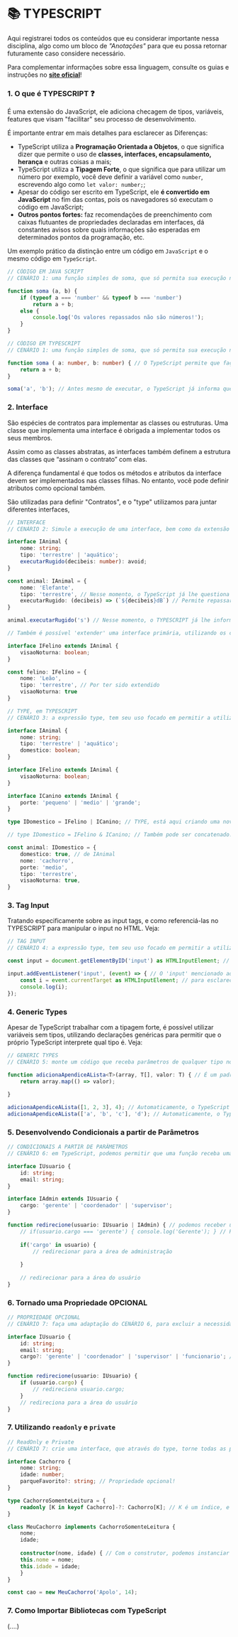# 📚 TYPESCRIPT

Aqui registrarei todos os conteúdos que eu considerar importante nessa disciplina, algo como um bloco de *"Anotações"* para que eu possa retornar futuramente caso considere necessário.

Para complementar informações sobre essa linguagem, consulte os guias e instruções no **[site oficial](https://www.typescriptlang.org/docs/handbook/typescript-from-scratch.html)**!

### 1. O que é TYPESCRIPT :question:

É uma extensão do JavaScript, ele adiciona checagem de tipos, variáveis, features que visam "facilitar" seu processo de desenvolvimento. 

É importante entrar em mais detalhes para esclarecer as Diferenças:

- TypeScript utiliza a **Programação Orientada a Objetos**, o que significa dizer que permite o uso de **classes, interfaces, encapsulamento, herança** e outras coisas a mais;
- TypeScript utiliza a **Tipagem Forte**, o que significa que para utilizar um número por exemplo, você deve definir a variável como `number`, escrevendo algo como `let valor: number;`;
- Apesar do código ser escrito em TypeScript, ele **é convertido em JavaScript** no fim das contas, pois os navegadores só executam o código em JavaScript;
- **Outros pontos fortes:** faz recomendações de preenchimento com caixas flutuantes  de propriedades declaradas em interfaces, dá constantes avisos sobre quais informações são esperadas em determinados pontos da programação, etc.

Um exemplo prático da distinção entre um código em `JavaScript` e o mesmo código em `TypeScript`.

```javascript
// CÓDIGO EM JAVA SCRIPT
// CENÁRIO 1: uma função simples de soma, que só permita sua execução no caso dos parâmetros serem do tipo number;

function soma (a, b) {
    if (typeof a === 'number' && typeof b === 'number')
        return a + b;
    else {
        console.log('Os valores repassados não são números!');
    }
}
```

```typescript
// CÓDIGO EM TYPESCRIPT
// CENÁRIO 1: uma função simples de soma, que só permita sua execução no caso dos parâmetros serem do tipo number;

function soma ( a: number, b: number) { // O TypeScript permite que façamos a restrição logo na declaração dos parâmetros
    return a + b;
}

soma('a', 'b'); // Antes mesmo de executar, o TypeScript já informa que o código dará erro, por não ser parâmetros do tipo número!
```



### 2. Interface

São espécies de contratos para implementar as classes ou estruturas. Uma classe que implementa uma interface é obrigada a implementar todos os seus membros.

Assim como as classes abstratas, as interfaces também definem a estrutura das classes que “assinam o contrato” com elas.

A diferença fundamental é que todos os métodos e atributos da interface devem ser implementados nas classes filhas. No entanto, você pode definir atributos como opcional também.

São utilizadas para definir "Contratos", e o "type" utilizamos para juntar diferentes interfaces, 

```typescript
// INTERFACE
// CENÁRIO 2: Simule a execução de uma interface, bem como da extensão de uma e analise seu comportamento no TypeScript;

interface IAnimal {
    nome: string;
    tipo: 'terrestre' | 'aquático';
    executarRugido(decibeis: number): avoid;
}

const animal: IAnimal = {
    nome: 'Elefante',
    tipo: 'terrestre', // Nesse momento, o TypeScript já lhe questiona qual dos "tipos" definidos na interface será utilizado. Se declarar um tipo que não existe, você será alertado!
    executarRugido: (decibeis) => (`${decibeis}dB`) // Permite repassar o número em uma declaração futura
}

animal.executarRugido('s') // Nesse momento, o TYPESCRIPT já lhe informa que o parâmetro esperado é do tipo number!

// Também é possível 'extender' uma interface primária, utilizando os conceitos comuns de extensão (permitindo ao que recebe a extensão, utilizar as propriedades)

interface IFelino extends IAnimal {
    visaoNoturna: boolean;
}

const felino: IFelino = {
    nome: 'Leão',
    tipo: 'terrestre', // Por ter sido extendido
    visaoNoturna: true
}
```

```typescript
// TYPE, em TYPESCRIPT
// CENÁRIO 3: a expressão type, tem seu uso focado em permitir a utilização de mais de uma interface. Simule sua execução e analise seu comportamento;

interface IAnimal {
    nome: string;
    tipo: 'terrestre' | 'aquático';
    domestico: boolean;
}

interface IFelino extends IAnimal {
    visaoNoturna: boolean;
}

interface ICanino extends IAnimal {
    porte: 'pequeno' | 'medio' | 'grande';
}

type IDomestico = IFelino | ICanino; // TYPE, está aqui criando uma nova estrutura chamada de IDomestico, que permite o uso, ou das propriedades de IFelino, ou ICanino

// type IDomestico = IFelino & ICanino; // Também pode ser concatenado!

const animal: IDomestico = {
    domestico: true, // de IAnimal
    nome: 'cachorro',
    porte: 'medio',
    tipo: 'terrestre',
    visaoNoturna: true,
}
```

### 3. Tag Input

Tratando especificamente sobre as input tags, e como referenciá-las no TYPESCRIPT para manipular o input no HTML. Veja:

```typescript
// TAG INPUT 
// CENÁRIO 4: a expressão type, tem seu uso focado em permitir a utilização de mais de uma interface. Simule sua execução e analise seu comportamento;

const input = document.getElementByID('input') as HTMLInputElement; // É importante verificar como o TYPESCRIPT está interpretando o elemento 'input', na maioria dos casos, ele entenderá como 'HTMLElement', por isso, utilizamos 'as HTMLInputElement'!

input.addEventListener('input', (event) => { // O 'input' mencionado aqui, é a ID de uma <input/> no código HTML!
    const i = event.currentTarget as HTMLInputElement; // para esclarecer que 'event' ocorre no elemento de input, utilizamos o método .currentTarget, e mais uma vez, apontamos que input é um HTMLInputElement!
    console.log(i);
});
```



### 4. Generic Types

Apesar de TypeScript trabalhar com a tipagem forte, é possível utilizar variáveis sem tipos, utilizando declarações genéricas para permitir que o próprio TypeScript interprete qual tipo é. Veja:

```typescript
// GENERIC TYPES 
// CENÁRIO 5: monte um código que receba parâmetros de qualquer tipo no TypeScript. Simule sua execução e analise seu comportamento;

function adicionaApendiceALista<T>(array, T[], valor: T) { // É um padrão em TypeScript, de utilizar a letra maiúscula T, sempre que se tratar de um tipo genérico!
    return array.map(() => valor);
    
}

adicionaApendiceALista([1, 2, 3], 4); // Automaticamente, o TypeScript infere que <T> é um number;
adicionaApendiceALista(['a', 'b', 'c'], 'd'); // Automaticamente, o TypeScript infere que <T> é uma string;
```



### 5. Desenvolvendo Condicionais a partir de Parâmetros

```typescript
// CONDICIONAIS A PARTIR DE PARÂMETROS 
// CENÁRIO 6: em TypeScript, podemos permitir que uma função receba uma interface ou outra, mas há um risco de que as propriedades de uma não sejam "vistas" pela função. Simule sua execução, resolva o problema e analise seu comportamento;

interface IUsuario {
    id: string;
    email: string;
}

interface IAdmin extends IUsuario {
    cargo: 'gerente' | 'coordenador' | 'supervisor';
}

function redirecione(usuario: IUsuario | IAdmin) { // podemos receber um usuário do tipo IUsuario ou IAdmin, mas a propriedade cargo só existe em IAdmin
    // if(usuario.cargo === 'gerente') { console.log('Gerente'); } // Por isso este código não funcionará, criando a necessidade de 'encadear' um if para a função verifique a existência de 'cargo' em ambas as interfaces
    
    if('cargo' in usuario) {
        // redirecionar para a área de administração
        
    }
    
    // redirecionar para a área do usuário
}
```



### 6. Tornado uma Propriedade OPCIONAL

```typescript
// PROPRIEDADE OPCIONAL 
// CENÁRIO 7: faça uma adaptação do CENÁRIO 6, para excluir a necessidade da interface IAdmin e torne a propriedade cargo opcional.

interface IUsuario {
    id: string;
    email: string;
    cargo?: 'gerente' | 'coordenador' | 'supervisor' | 'funcionario'; // o ponto de interrogação ao lado do nome da propriedade, indica que o valor não é obrigatório. Portanto, essa informação não precisará constar ao criar um usuário!
}

function redirecione(usuario: IUsuario) {
	if (usuario.cargo) {
        // redireciona usuario.cargo;
    }
    // redireciona para a área do usuário
}
```



### 7. Utilizando `readonly` e `private`

```typescript
// ReadOnly e Private 
// CENÁRIO 7: crie uma interface, que através do type, torne todas as propriedades obrigatórias, além de atribuir a privacidade ReadOnly.

interface Cachorro {
    nome: string;
    idade: number;
    parqueFavorito?: string; // Propriedade opcional!
}

type CachorroSomenteLeitura = {
    readonly [K in keyof Cachorro]-?: Cachorro[K]; // K é um índice, e com este índice percorremos todo o "chaveiro" (keyof) da interface cachorro, tornando todas as propriedades obrigatórias | O "-?", torna todas as propriedades obrigatórias!
}

class MeuCachorro implements CachorroSomenteLeitura {
    nome;
    idade;
    
    constructor(nome, idade) { // Com o construtor, podemos instanciar um novo item para a classe MeuCachorro, passando os valores das propriedades como parâmetros
    this.nome = nome;
    this.idade = idade;
	}
}

const cao = new MeuCachorro('Apolo', 14);
```



### 7. Como Importar Bibliotecas com TypeScript

(....)

